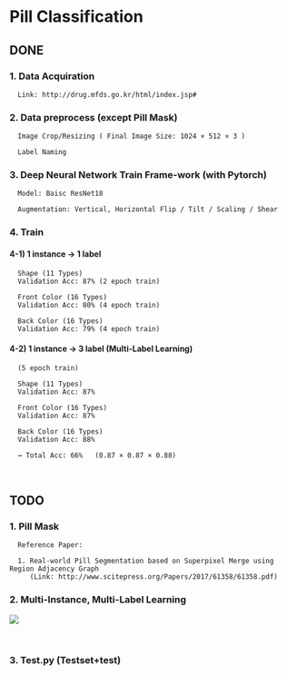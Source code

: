 # Pill Classification

## DONE

### 1. Data Acquiration

      Link: http://drug.mfds.go.kr/html/index.jsp#

### 2. Data preprocess (except Pill Mask)

      Image Crop/Resizing ( Final Image Size: 1024 × 512 × 3 )

      Label Naming

### 3. Deep Neural Network Train Frame-work (with Pytorch)

      Model: Baisc ResNet18
      
      Augmentation: Vertical, Horizontal Flip / Tilt / Scaling / Shear

### 4. Train 

#### 4-1) 1 instance → 1 label
      
      Shape (11 Types) 
      Validation Acc: 87% (2 epoch train)

      Front Color (16 Types) 
      Validation Acc: 80% (4 epoch train)

      Back Color (16 Types)
      Validation Acc: 79% (4 epoch train)
      
#### 4-2) 1 instance → 3 label (Multi-Label Learning)
      
      (5 epoch train)
      
      Shape (11 Types) 
      Validation Acc: 87% 

      Front Color (16 Types) 
      Validation Acc: 87% 

      Back Color (16 Types)
      Validation Acc: 88%

      → Total Acc: 66%   (0.87 × 0.87 × 0.88)
<br>

## TODO 

### 1. Pill Mask 
      Reference Paper: 
      
      1. Real-world Pill Segmentation based on Superpixel Merge using Region Adjacency Graph
         (Link: http://www.scitepress.org/Papers/2017/61358/61358.pdf)


### 2. Multi-Instance, Multi-Label Learning

![](https://i.imgur.com/7IVs7jC.png)

<br>

### 3. Test.py (Testset+test)
